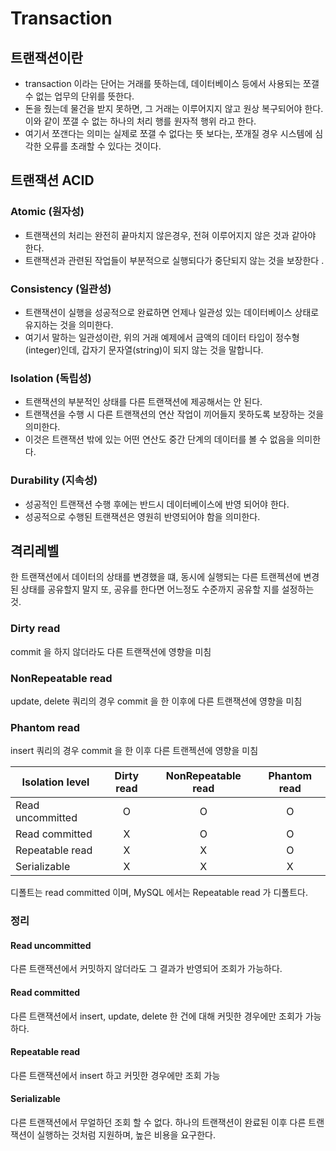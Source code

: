 # Transaction
## 트랜잭션이란
- transaction 이라는 단어는 거래를 뜻하는데, 데이터베이스 등에서 사용되는 쪼갤 수 없는 업무의 단위를 뜻한다.
- 돈을 줬는데 물건을 받지 못하면, 그 거래는 이루어지지 않고 원상 복구되어야 한다. 이와 같이 쪼갤 수 없는 하나의 처리 행를 원자적 행위 라고 한다.
- 여기서 쪼갠다는 의미는 실제로 쪼갤 수 없다는 뜻 보다는, 쪼개질 경우 시스템에 심각한 오류를 초래할 수 있다는 것이다.

## 트랜잭션 ACID
### Atomic (원자성)
- 트랜잭션의 처리는 완전히 끝마치지 않은경우, 전혀 이루어지지 않은 것과 같아야 한다.
- 트랜잭션과 관련된 작업들이 부분적으로 실행되다가 중단되지 않는 것을 보장한다 . 
### Consistency (일관성)
- 트랜잭션이 실행을 성공적으로 완료하면 언제나 일관성 있는 데이터베이스 상태로 유지하는 것을 의미한다.
- 여기서 말하는 일관성이란, 위의 거래 예제에서 금액의 데이터 타입이 정수형(integer)인데, 갑자기 문자열(string)이 되지 않는 것을 말합니다.
### Isolation (독립성)
- 트랜잭션의 부분적인 상태를 다른 트랜잭션에 제공해서는 안 된다.
- 트랜잭션을 수행 시 다른 트랜잭션의 연산 작업이 끼어들지 못하도록 보장하는 것을 의미한다. 
- 이것은 트랜잭션 밖에 있는 어떤 연산도 중간 단계의 데이터를 볼 수 없음을 의미한다. 
### Durability (지속성)
- 성공적인 트랜잭션 수행 후에는 반드시 데이터베이스에 반영 되어야 한다.
- 성공적으로 수행된 트랜잭션은 영원히 반영되어야 함을 의미한다.

## 격리레벨
한 트랜잭션에서 데이터의 상태를 변경했을 떄, 동시에 실행되는 다른 트랜젝션에 변경된 상태를 공유할지 말지 또, 공유를 한다면 어느정도 수준까지 공유할 지를 설정하는 것.

### Dirty read
commit 을 하지 않더라도 다른 트랜잭션에 영향을 미침

### NonRepeatable read
update, delete 쿼리의 경우 commit 을 한 이후에 다른 트랜잭션에 영향을 미침

### Phantom read
insert 쿼리의 경우 commit 을 한 이후 다른 트랜젝션에 영향을 미침


|Isolation level|Dirty read|NonRepeatable read|Phantom read|
|---|:---:|:---:|:---:|
|Read uncommitted|O|O|O|
|Read committed|X|O|O|
|Repeatable read|X|X|O|
|Serializable|X|X|X|

디폴트는 read committed 이며, MySQL 에서는 Repeatable read 가 디폴트다.

### 정리
#### Read uncommitted
다른 트랜잭션에서 커밋하지 않더라도 그 결과가 반영되어 조회가 가능하다.

#### Read committed
다른 트랜잭션에서 insert, update, delete 한 건에 대해 커밋한 경우에만 조회가 가능하다.

#### Repeatable read
다른 트랜잭션에서 insert 하고 커밋한 경우에만 조회 가능

#### Serializable
다른 트랜잭션에서 무얼하던 조회 할 수 없다. 하나의 트랜잭션이 완료된 이후 다른 트랜잭션이 실행하는 것처럼 지원하며, 높은 비용을 요구한다.